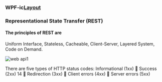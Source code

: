 ###
###
### WPF-ic[Layout](https://app.pluralsight.com/player?author=thomas-huber&name=xaml-layout-in-depth-m1&mode=live&clip=5&course=xaml-layout-in-depth)

### Representational State Transfer (REST)

#### The principles of REST are
Uniform Interface,
Stateless,
Cacheable,
Client-Server,
Layered System, 
Code on Demand.

![web api1](https://cloud.githubusercontent.com/assets/25159667/25305301/c97a2fc0-2789-11e7-839d-32a2b5ef0b3a.JPG)


There are five types of HTTP status codes:
Informational (1xx)
 Success (2xx)
14
 Redirection (3xx)
 Client errors (4xx)
 Server errors (5xx)

